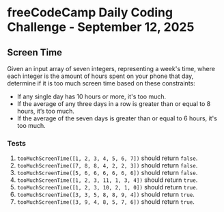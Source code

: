 # freeCodeCamp Daily Coding Challenge - September 12, 2025

## Screen Time

Given an input array of seven integers, representing a week's time, where each integer is the amount of hours spent on your phone that day, determine if it is too much screen time based on these constraints:

* If any single day has 10 hours or more, it's too much.
* If the average of any three days in a row is greater than or equal to 8 hours, it’s too much.
* If the average of the seven days is greater than or equal to 6 hours, it's too much.

### Tests

1. `tooMuchScreenTime([1, 2, 3, 4, 5, 6, 7])` should return `false`.
2. `tooMuchScreenTime([7, 8, 8, 4, 2, 2, 3])` should return `false`.
3. `tooMuchScreenTime([5, 6, 6, 6, 6, 6, 6])` should return `false`.
4. `tooMuchScreenTime([1, 2, 3, 11, 1, 3, 4])` should return `true`.
5. `tooMuchScreenTime([1, 2, 3, 10, 2, 1, 0])` should return `true`.
6. `tooMuchScreenTime([3, 3, 5, 8, 8, 9, 4])` should return `true`.
7. `tooMuchScreenTime([3, 9, 4, 8, 5, 7, 6])` should return `true`.